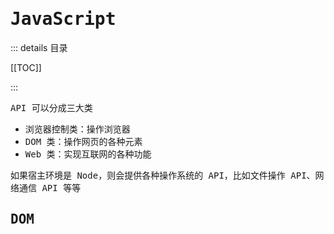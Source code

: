 # <samp>JavaScript</samp>

::: details <samp>目录</samp>

[[TOC]]

:::

<samp>API 可以分成三大类</samp>

- <samp>浏览器控制类：操作浏览器</samp>
- <samp>DOM 类：操作网页的各种元素</samp>
- <samp>Web 类：实现互联网的各种功能</samp>

<samp>如果宿主环境是 Node，则会提供各种操作系统的 API，比如文件操作 API、网络通信 API 等等</samp>

## <samp>DOM</samp>

